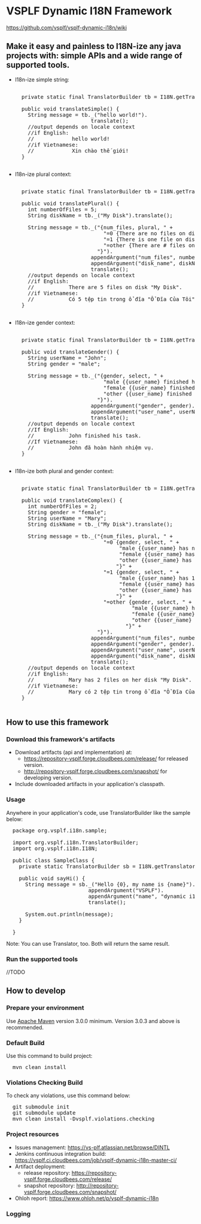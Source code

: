 # VSPLF Dynamic I18N Framework

https://github.com/vsplf/vsplf-dynamic-i18n/wiki

## Make it easy and painless to I18N-ize any java projects with: simple APIs and a wide range of supported tools.

* I18n-ize simple string:

  <pre>

    private static final TranslatorBuilder tb = I18N.getTranslatorBuilder();

    public void translateSimple() {
      String message = tb._("hello world!").
                          translate();
      //output depends on locale context
      //if English:
      //            hello world!
      //if Vietnamese:
      //            Xin chào thế giới!
    }

  </pre>

* I18n-ize plural context:

  <pre>

    private static final TranslatorBuilder tb = I18N.getTranslatorBuilder();

    public void translatePlural() {
      int numberOfFiles = 5;
      String diskName = tb._("My Disk").translate();

      String message = tb._("{num_files, plural, " +
                              "=0 {There are no files on disk \"{disk_name}\".}" +
                              "=1 {There is one file on disk \"{disk_name}\".}" +
                              "=other {There are # files on disk \"{disk_name}\".}" +
                            "}").
                          appendArgument("num_files", numberOfFiles).
                          appendArgument("disk_name", diskName).
                          translate();
      //output depends on locale context
      //if English:
      //           There are 5 files on disk "My Disk".
      //if Vietnamese:
      //           Có 5 tệp tin trong ổ đĩa "Ổ Đĩa Của Tôi".
    }

  </pre>

* I18n-ize gender context:

  <pre>

    private static final TranslatorBuilder tb = I18N.getTranslatorBuilder();

    public void translateGender() {
      String userName = "John";
      String gender = "male";

      String message = tb._("{gender, select, " +
                              "male {{user_name} finished his task.}" +
                              "female {{user_name} finished her task.}" +
                              "other {{user_name} finished their task.}" +
                            "}").
                          appendArgument("gender", gender).
                          appendArgument("user_name", userName).
                          translate();
      //output depends on locale context
      //If English:
      //           John finished his task.
      //If Vietnamese:
      //           John đã hoàn hành nhiệm vụ.
    }

  </pre>

* I18n-ize both plural and gender context:

  <pre>

    private static final TranslatorBuilder tb = I18N.getTranslatorBuilder();

    public void translateComplex() {
      int numberOfFiles = 2;
      String gender = "female";
      String userName = "Mary";
      String diskName = tb._("My Disk").translate();

      String message = tb._("{num_files, plural, " +
                              "=0 {gender, select, " +
                                   "male {{user_name} has no files on his disk \"{disk_name}\".}" +
                                   "female {{user_name} has no files on her disk \"{disk_name}\".}" +
                                   "other {{user_name} has no files on their disk \"{disk_name}\".}" +
                                  "}" +
                              "=1 {gender, select, " +
                                   "male {{user_name} has 1 file on his disk \"{disk_name}\"}." +
                                   "female {{user_name} has 1 file on her disk \"{disk_name}\".}" +
                                   "other {{user_name} has 1 file on their disk \"{disk_name}\".}" +
                                  "}" +
                              "=other {gender, select, " +
                                       "male {{user_name} has # files on his disk \"{disk_name}\".}" +
                                       "female {{user_name} has # files on her disk \"{disk_name}\".}" +
                                       "other {{user_name} has # files on their disk \"{disk_name}\".}" +
                                     "}" +
                            "}").
                          appendArgument("num_files", numberOfFiles).
                          appendArgument("gender", gender).
                          appendArgument("user_name", userName).
                          appendArgument("disk_name", diskName).
                          translate();
      //output depends on locale context
      //if English:
      //           Mary has 2 files on her disk "My Disk".
      //if Vietnamese:
      //           Mary có 2 tệp tin trong ổ đĩa "Ổ Đĩa Của Tôi".
    }

  </pre>

## How to use this framework

### Download this framework's artifacts

* Download artifacts (api and implementation) at:
  * https://repository-vsplf.forge.cloudbees.com/release/ for released version.
  * http://repository-vsplf.forge.cloudbees.com/snapshot/ for developing version.
* Include downloaded artifacts in your application's classpath.

### Usage
Anywhere in your application's code, use TranslatorBuilder like the sample below:

<pre>
  package org.vsplf.i18n.sample;

  import org.vsplf.i18n.TranslatorBuilder;
  import org.vsplf.i18n.I18N;

  public class SampleClass {
    private static TranslatorBuilder sb = I18N.getTranslatorBuilder();

    public void sayHi() {
      String message = sb._("Hello {0}, my name is {name}").
                          appendArgument("VSPLF").
                          appendArgument("name", "dynamic i18n").
                          translate();

      System.out.println(message);
    }

  }
</pre>

Note: You can use Translator, too. Both will return the same result.

### Run the supported tools
//TODO

## How to develop


### Prepare your environment

Use [Apache Maven][maven] version 3.0.0 minimum. Version 3.0.3 and above is recommended.

[maven]: http://maven.apache.org "Apache Maven"

### Default Build

Use this command to build project:

<pre>
  mvn clean install
</pre>

### Violations Checking Build

To check any violations, use this command below:

<pre>
  git submodule init
  git submodule update
  mvn clean install -Dvsplf.violations.checking
</pre>

### Project resources

* Issues management: https://vs-plf.atlassian.net/browse/DINTL
* Jenkins continuous integration build: https://vsplf.ci.cloudbees.com/job/vsplf-dynamic-i18n-master-ci/
* Artifact deployment:
  * release repository:  https://repository-vsplf.forge.cloudbees.com/release/
  * snapshot repository: http://repository-vsplf.forge.cloudbees.com/snapshot/
* Ohloh report: https://www.ohloh.net/p/vsplf-dynamic-i18n

### Logging

